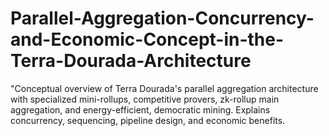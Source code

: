 # Parallel-Aggregation-Concurrency-and-Economic-Concept-in-the-Terra-Dourada-Architecture
"Conceptual overview of Terra Dourada's parallel aggregation architecture with specialized mini-rollups, competitive provers, zk-rollup main aggregation, and energy-efficient, democratic mining. Explains concurrency, sequencing, pipeline design, and economic benefits.
